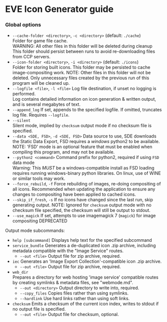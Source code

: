 # EVE Icon Generator guide

### Global options

* `--cache-folder <directory>`, `-c <directory>` (default: `./cache`)  
  Folder for game file cache.  
  WARNING: All other files in this folder will be deleted during cleanup  
  This folder should persist between runs to avoid re-downloading files from CCP servers.
* `--icon-folder <directory>`, `-i <directory>` (default: `./icons`)  
  Folder for storing built icons.
  This folder may be persisted to cache image-compositing work.
  NOTE: Other files in this folder will not be deleted. Only unnecessary files created by the previous run of this program will be cleaned up.
* `--logfile <file>`, `-l <file>` 
  Log file destination, if unset no logging is performed.  
  Log contains detailed information on icon generation & written output, and is several megabytes of text.
* `--append_log`
  If set, appends to the specified logfile. If omitted, truncates log file. Requires `--logfile`.
* `--silent`  
  Silent mode, implied by `checksum` output mode if no checksum file is specified.
* `--data <SDE, FSD>`, `-d <SDE, FSD>`
  Data source to use, SDE downloads the Static Data Export, FSD requires a *windows* python2 to be available.
  NOTE: 'FSD' mode is an optional feature that must be enabled when compiling this program, and may not be available.
* `--python2 <command>`
  Command prefix for python2, required if using `FSD` data mode  
  Warning: This *MUST* be a windows-compatible install as FSD loading requires running windows-binary python libraries. On linux, use of WINE or similar tools may work.
* `--force_rebuild`, `-f`
  Force rebuilding of images, re-doing compositing of all icons. Recommended when updating the application to ensure any changes to compositing have been applied to cached icons.
* `--skip_if_fresh`, `-s`
  If no icons have changed since the last run, skip generating output.
  NOTE: Ignored for `checksum` output mode with no checksum file specified, the checksum will still be output to stdout.
* `--use_magick`
  If set, attempts to use imagemagick 7 (`magick`) for image compositing
  DEPRECATED

Output mode subcommands:
* `help [subcommand]` Displays help text for the specified subcommand
* `service_bundle`
  Generates a de-duplicated icon .zip archive, including metadata compatible with the "Image Service" routes.
  * `--out <file>` Output file for zip archive, required.
* `iec`
  Generates an 'Image Export Collection'-compatible icon .zip archive.
  * `--out <file>` Output file for zip archive, required.
* `web_dir`  
  Prepares a directory for web hosting 'image service' compatible routes by creating symlinks & metadata files, see "webmode.md".
  * `--out <directory>` Output directory to write into, required.
  * `--copy_files` Copies files rather than using symlinks.
  * `--hardlink` Use hard links rather than using soft links.
* `checksum`
  Emits a checksum of the current icon index, writes to stdout if no output file is specified.
  * `--out <file>` Output file for checksum, optional.